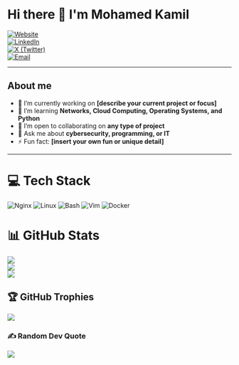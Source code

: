 # Hi there 👋 I'm **Mohamed Kamil**

[![Website](https://img.shields.io/badge/website-portfolio-lightgrey)](https://mohamedkamil-hub.github.io/Portfolio/)  
[![LinkedIn](https://img.shields.io/badge/-LinkedIn-0A66C2?logo=linkedin&logoColor=white)](https://www.linkedin.com/in/elkouarti/)  
[![X (Twitter)](https://img.shields.io/badge/-X-1DA1F2?logo=x&logoColor=white)](https://x.com/milka_elk)  
[![Email](https://img.shields.io/badge/-Email-D14836?logo=gmail&logoColor=white)](mailto:kouartikamil@gmail.com)

---

<picture>
  <source media="(prefers-color-scheme: dark)" srcset="https://raw.githubusercontent.com/MohamedKamil-hub/MohamedKamil-hub/main/assets/header-dark.png">

</picture>

## About me

* 🔭 I’m currently working on **[describe your current project or focus]**
* 🌱 I’m learning **Networks, Cloud Computing, Operating Systems, and Python**
* 👯 I’m open to collaborating on **any type of project**
* 💬 Ask me about **cybersecurity, programming, or IT**
* ⚡ Fun fact: **[insert your own fun or unique detail]**

---

# 💻 Tech Stack
![Nginx](https://img.shields.io/badge/nginx-%23009639.svg?style=flat&logo=nginx&logoColor=white)
![Linux](https://img.shields.io/badge/Linux-FCC624?style=flat&logo=linux&logoColor=black)
![Bash](https://img.shields.io/badge/bash-%23121011.svg?style=flat&logo=gnu-bash&logoColor=white)
![Vim](https://img.shields.io/badge/Vim-%23019733.svg?style=flat&logo=vim&logoColor=white)
![Docker](https://img.shields.io/badge/docker-%230db7ed.svg?style=flat&logo=docker&logoColor=white)



# 📊 GitHub Stats
![](https://github-readme-stats.vercel.app/api?username=MohamedKamil-hub&theme=calm&hide_border=true&include_all_commits=true&count_private=true)<br/>
![](https://github-readme-streak-stats.herokuapp.com/?user=MohamedKamil-hub&theme=calm&hide_border=true)<br/>
![](https://github-readme-stats.vercel.app/api/top-langs/?username=MohamedKamil-hub&theme=calm&hide_border=true&include_all_commits=true&count_private=true&layout=compact)

## 🏆 GitHub Trophies
![](https://github-profile-trophy.vercel.app/?username=MohamedKamil-hub&theme=radical&no-frame=true&no-bg=true&margin-w=4)

### ✍️ Random Dev Quote
![](https://quotes-github-readme.vercel.app/api?type=horizontal&theme=dark)


